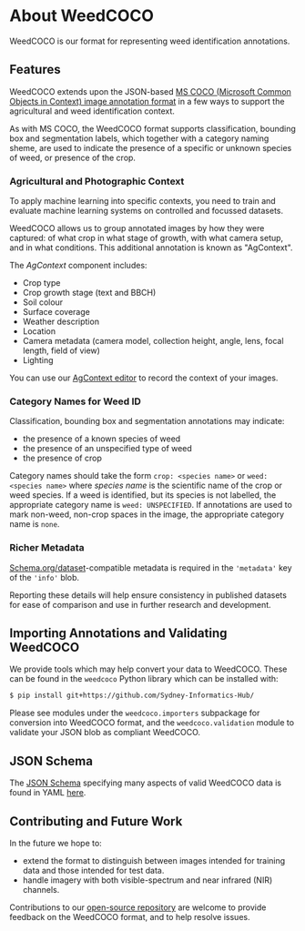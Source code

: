 # About WeedCOCO

WeedCOCO is our format for representing weed identification annotations.

## Features

WeedCOCO extends upon the JSON-based [MS COCO (Microsoft Common Objects in
Context) image annotation format](https://cocodataset.org/#format-data) in
a few ways to support the agricultural and weed identification context.

As with MS COCO, the WeedCOCO format supports classification, bounding box and
segmentation labels, which together with a category naming sheme, are used to
indicate the presence of a specific or unknown species of weed, or presence
of the crop.

### Agricultural and Photographic Context

To apply machine learning into specific contexts, you need to train and
evaluate machine learning systems on controlled and focussed datasets.

WeedCOCO allows us to group annotated images by how they were captured: of what
crop in what stage of growth, with what camera setup, and in what conditions.
This additional annotation is known as "AgContext".

The *AgContext* component includes:

* Crop type
* Crop growth stage (text and BBCH)
* Soil colour
* Surface coverage
* Weather description
* Location
* Camera metadata (camera model, collection height, angle, lens, focal length, field of view)
* Lighting

You can use our [AgContext editor](/editor) to record the context of your
images.

### Category Names for Weed ID

Classification, bounding box and segmentation annotations may indicate:
* the presence of a known species of weed
* the presence of an unspecified type of weed
* the presence of crop

Category names should take the form `crop: <species name>` or `weed: <species
name>` where _species name_ is the scientific name of the crop or weed species.
If a weed is identified, but its species is not labelled, the appropriate
category name is `weed: UNSPECIFIED`. If annotations are used to mark non-weed,
non-crop spaces in the image, the appropriate category name is `none`.

### Richer Metadata

[Schema.org/dataset](https://schema.org/dataset)-compatible metadata is
required in the `'metadata'` key of the `'info'` blob.

Reporting these details will help ensure consistency in published
datasets for ease of comparison and use in further research and development.

## Importing Annotations and Validating WeedCOCO

We provide tools which may help convert your data to WeedCOCO. These can be
found in the `weedcoco` Python library which can be installed with:

```sh
$ pip install git+https://github.com/Sydney-Informatics-Hub/
```

Please see modules under the `weedcoco.importers` subpackage for conversion
into WeedCOCO format, and the `weedcoco.validation` module to validate your
JSON blob as compliant WeedCOCO.

## JSON Schema

The [JSON Schema](https://json-schema.org) specifying many aspects of valid
WeedCOCO data is found in YAML
[here](https://github.com/Sydney-Informatics-Hub/Weed-ID-Interchange/blob/master/weedcoco/schema).

## Contributing and Future Work

In the future we hope to:

* extend the format to distinguish between images intended for training data
  and those intended for test data.
* handle imagery with both visible-spectrum and near infrared (NIR) channels.

Contributions to our [open-source
repository](https://github.com/Sydney-Informatics-Hub/Weed-ID-Interchange) are
welcome to provide feedback on the WeedCOCO format, and to help resolve issues.

